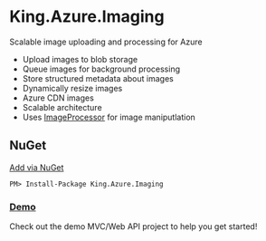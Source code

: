 # King.Azure.Imaging

Scalable image uploading and processing for Azure
+ Upload images to blob storage
+ Queue images for background processing
+ Store structured metadata about images
+ Dynamically resize images
+ Azure CDN images
+ Scalable architecture
+ Uses [ImageProcessor](https://github.com/JimBobSquarePants/ImageProcessor) for image maniputlation

## NuGet
[Add via NuGet](https://www.nuget.org/packages/King.Azure.Imaging)
```
PM> Install-Package King.Azure.Imaging
```

### [Demo](https://github.com/jefking/King.Azure.Imaging/tree/master/King.Azure.Imaging.Mvc)
Check out the demo MVC/Web API project to help you get started!
